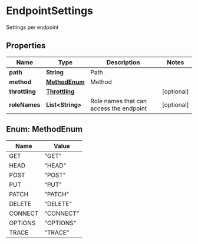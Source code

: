 

# EndpointSettings

Settings per endpoint

## Properties

| Name | Type | Description | Notes |
|------------ | ------------- | ------------- | -------------|
|**path** | **String** | Path |  |
|**method** | [**MethodEnum**](#MethodEnum) | Method |  |
|**throttling** | [**Throttling**](Throttling.md) |  |  [optional] |
|**roleNames** | **List&lt;String&gt;** | Role names that can access the endpoint |  [optional] |



## Enum: MethodEnum

| Name | Value |
|---- | -----|
| GET | &quot;GET&quot; |
| HEAD | &quot;HEAD&quot; |
| POST | &quot;POST&quot; |
| PUT | &quot;PUT&quot; |
| PATCH | &quot;PATCH&quot; |
| DELETE | &quot;DELETE&quot; |
| CONNECT | &quot;CONNECT&quot; |
| OPTIONS | &quot;OPTIONS&quot; |
| TRACE | &quot;TRACE&quot; |



